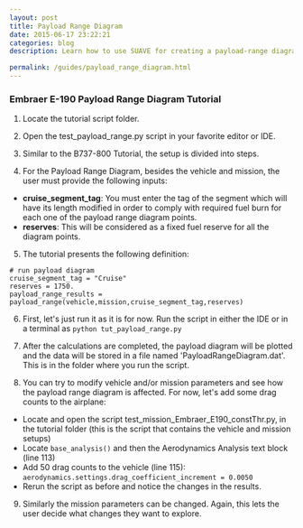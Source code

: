 ```yaml
---
layout: post
title: Payload Range Diagram
date: 2015-06-17 23:22:21
categories: blog
description: Learn how to use SUAVE for creating a payload-range diagram

permalink: /guides/payload_range_diagram.html
---
```


### Embraer E-190 Payload Range Diagram Tutorial
1) Locate the tutorial script folder.

2) Open the test_payload_range.py script in your favorite editor or IDE.

3) Similar to the B737-800 Tutorial, the setup is divided into steps.

4) For the Payload Range Diagram, besides the vehicle and mission, the user must provide the following inputs:

* **cruise_segment_tag**: You must enter the tag of the segment which will have its length modified in order to comply with required fuel burn for each one of the payload range diagram points.
* **reserves**: This will be considered as a fixed fuel reserve for all the diagram points.
 
5) The tutorial presents the following definition:

~~~
# run payload diagram	
cruise_segment_tag = "Cruise"
reserves = 1750.
payload_range_results = payload_range(vehicle,mission,cruise_segment_tag,reserves)
~~~

6) First, let's just run it as it is for now. Run the script in either the IDE or in a terminal as `python tut_payload_range.py`

7) After the calculations are completed, the payload diagram will be plotted and the data will be stored in a file named 'PayloadRangeDiagram.dat'. This is in the folder where you run the script.

8) You can try to modify vehicle and/or mission parameters and see how the payload range diagram is affected. For now, let's add some drag counts to the airplane:

* Locate and open the script test_mission_Embraer_E190_constThr.py, in the tutorial folder (this is the script that contains the vehicle and mission setups)
* Locate ``` base_analysis() ``` and then the Aerodynamics Analysis text block (line 113) 
* Add 50 drag counts to the vehicle (line 115): `aerodynamics.settings.drag_coefficient_increment = 0.0050 `
* Rerun the script as before and notice the changes in the results.

9) Similarly the mission parameters can be changed. Again, this lets the user decide what changes they want to explore.


